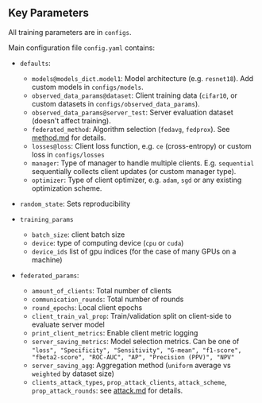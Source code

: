 ## Key Parameters

All training parameters are in `configs`. 

Main configuration file `config.yaml` contains:

- `defaults`:
    - `models@models_dict.model1`: Model architecture (e.g. `resnet18`). Add custom models in `configs/models`.
    - `observed_data_params@dataset`: Client training data (`cifar10`, or custom datasets in `configs/observed_data_params`).
    - `observed_data_params@server_test`: Server evaluation dataset (doesn't affect training).
    - `federated_method`: Algorithm selection (`fedavg`, `fedprox`). See [method.md](method.md) for details.
    - `losses@loss`: Client loss function, e.g. `ce` (cross-entropy) or custom loss in `configs/losses`
    - `manager`: Type of manager to handle multiple clients. E.g. `sequential` sequentially collects client updates (or custom manager type).
    - `optimizer`: Type of client optimizer, e.g. `adam`, `sgd` or any existing optimization scheme. 

- `random_state`: Sets reproducibility
- `training_params`
    - `batch_size`: client batch size
    - `device`: type of computing device (`cpu` or `cuda`)
    - `device_ids` list of gpu indices (for the case of many GPUs on a machine)
- `federated_params`:
    - `amount_of_clients`: Total number of clients
    - `communication_rounds`: Total number of rounds
    - `round_epochs`: Local client epochs
    - `client_train_val_prop`: Train/validation split on client-side to evaluate server model
    - `print_client_metrics`: Enable client metric logging
    - `server_saving_metrics`: Model selection metrics. Can be one of `"loss", "Specificity", "Sensitivity", "G-mean", "f1-score", "fbeta2-score", "ROC-AUC", "AP", "Precision (PPV)", "NPV"`
    - `server_saving_agg`: Aggregation method (`uniform` average vs `weighted` by dataset size)
    - `clients_attack_types`, `prop_attack_clients`, `attack_scheme`, `prop_attack_rounds`: see [attack.md](attacks.md) for details. 